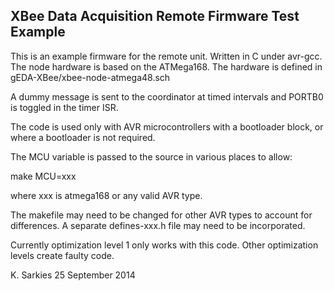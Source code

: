 XBee Data Acquisition Remote Firmware Test Example
--------------------------------------------------

This is an example firmware for the remote unit. Written in C under avr-gcc.
The node hardware is based on the ATMega168. The hardware is defined in
gEDA-XBee/xbee-node-atmega48.sch

A dummy message is sent to the coordinator at timed intervals and PORTB0 is
toggled in the timer ISR.

The code is used only with AVR microcontrollers with a bootloader block, or
where a bootloader is not required.

The MCU variable is passed to the source in various places to allow:

make MCU=xxx

where xxx is atmega168 or any valid AVR type.

The makefile may need to be changed for other AVR types to account for
differences. A separate defines-xxx.h file may need to be incorporated.

Currently optimization level 1 only works with this code. Other optimization
levels create faulty code.

K. Sarkies
25 September 2014

